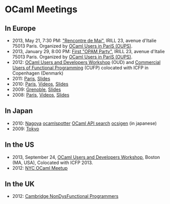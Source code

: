 <!-- ((! set title OCaml Meetings !)) -->

# OCaml Meetings
## In Europe

* 2013, May 21, 7:30 PM: [&quot;Rencontre de
 Mai&quot;](http://www.meetup.com/ocaml-paris/events/116100692/), IRILL
 23, avenue d'Italie 75013 Paris. Organized by [OCaml Users in PariS
 (OUPS)](http://www.meetup.com/ocaml-paris/).
* 2013, January 29, 8:00 PM: [First &quot;OPAM
 Party&quot;](http://www.meetup.com/ocaml-paris/events/99222322/), IRILL
 23, avenue d'Italie 75013 Paris. Organized by [OCaml Users in PariS
 (OUPS)](http://www.meetup.com/ocaml-paris/).
* 2012: [OCaml Users and Developers
 Workshop](http://oud.ocaml.org/2012/) (OUD) and [Commercial Users of
 Functional Programming](http://cufp.org) (CUFP) colocated with ICFP
 in Copenhagen (Denmark)
* 2011: [Paris](ocaml/2011/),
 [Slides](http://forge.ocamlcore.org/docman/?group_id=77&view=listfile&dirid=292)
* 2010: [Paris](http://lambda-the-ultimate.org/node/3826),
 [Videos](http://www.youtube.com/playlist?list=PLbU5HH3lhSGYrfbHSwC7X5ZzDHddXHMM7),
 [Slides](http://forge.ocamlcore.org/docman/?group_id=77&view=listfile&dirid=171)
* 2009: [Grenoble](ocaml/2009/),
 [Slides](http://forge.ocamlcore.org/docman/?group_id=77&view=listfile&dirid=84)
* 2008: [Paris](ocaml/2008/),
 [Videos](http://www.youtube.com/playlist?list=PLbU5HH3lhSGZ2WoueuOr8LuVZThBYvoHX),
 [Slides](http://forge.ocamlcore.org/docman/?group_id=77&view=listfile&dirid=170)

## In Japan
* 2010: [Nagoya](http://atnd.org/events/4873)
 [ocamlspotter](http://www.slideshare.net/camlspotter/um2010) [OCaml
 API search](http://www.slideshare.net/mzpi/ocamlapisearch)
 [ocsigen](http://www.slideshare.net/keigoi/ocaml-web-ocsigen-osc2009nagoya)
 (in japanese)
* 2009: [Tokyo](http://atnd.org/events/738)

## In the US
* 2013, September 24, [OCaml Users and Developers Workshop](ocaml/2013/),
  Boston (MA, USA), Colocated with ICFP 2013.
* 2012: [NYC OCaml Meetup](http://www.meetup.com/NYC-OCaml/)

## In the UK
* 2012: [Cambridge NonDysFunctional
 Programmers](http://www.meetup.com/Cambridge-NonDysFunctional-Programmers/)

